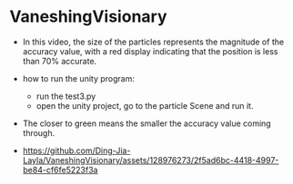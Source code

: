 # VaneshingVisionary
- In this video, the size of the particles represents the magnitude of the accuracy value, with a red display indicating that the position is less than 70% accurate.
- how to run the unity program:
  - run the test3.py
  - open the unity project, go to the particle Scene and run it.

- The closer to green means the smaller the accuracy value coming through.
- https://github.com/Ding-Jia-Layla/VaneshingVisionary/assets/128976273/2f5ad6bc-4418-4997-be84-cf6fe5223f3a

